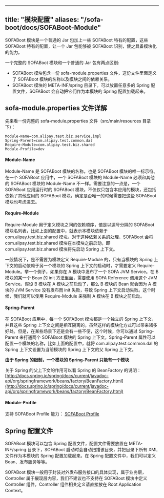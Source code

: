 
---
title: "模块配置"
aliases: "/sofa-boot/docs/SOFABoot-Module"
---


SOFABoot 模块是一个普通的 Jar 包加上一些 SOFABoot 特有的配置，这些 SOFABoot 特有的配置，让一个 Jar 包能够被 SOFABoot 识别，使之具备模块化的能力。

一个完整的 SOFABoot 模块和一个普通的 Jar 包有两点区别: 

- SOFABoot 模块包含一份 sofa-module.properties 文件，这份文件里面定义了 SOFABoot 模块的名称以及模块之间的依赖关系。
- SOFABoot 模块的 META-INF/spring 目录下，可以放置任意多的 Spring 配置文件，SOFABoot 会自动把它们作为本模块的 Spring 配置加载起来。

## sofa-module.properties 文件详解

先来看一份完整的 sofa-module.properties 文件（src/main/resources 目录下）：

```properties
Module-Name=com.alipay.test.biz.service.impl
Spring-Parent=com.alipay.test.common.dal
Require-Module=com.alipay.test.biz.shared
Module-Profile=dev
```

#### Module-Name

Module-Name 是 SOFABoot 模块的名称，也是 SOFABoot 模块的唯一标示符。在一个 SOFABoot 应用中，一个 SOFABoot 模块的 Module-Name 必须和其他的 SOFABoot 模块的 Module-Name 不一样。需要注意的一点是，一个 SOFABoot 应用运行时的 SOFABoot 模块，不仅仅只包含本应用的模块，还包括依赖了其他应用的 SOFABoot 模块，确定是否唯一的时候需要把这些 SOFABoot 模块也考虑进去。

#### Require-Module

Require-Module 用于定义模块之间的依赖顺序，值是以逗号分隔的 SOFABoot 模块名列表，比如上面的配置中，就表示本模块依赖于 com.alipay.test.biz.shared 模块。对于这种依赖关系的处理，SOFABoot 会将 com.alipay.test.biz.shared 模块在本模块之前启动，即com.alipay.test.biz.shared 模块将先启动 Spring 上下文。

一般情况下，是不需要为模块定义 Require-Module 的，只有当模块的 Spring 上下文的启动依赖于另一个模块的 Spring 上下文的启动时，才需要定义 Require-Module。举一个例子，如果你在 A 模块中发布了一个 SOFA JVM Service。在 B 模块的某一个 Bean 的 init 方法里面，需要使用 SOFA Reference 调用这个 JVM Service。假设 B 模块在 A 模块之前启动了，那么 B 模块的 Bean 就会因为 A 模块的 JVM Service 没有发布而 init 失败，导致 Spring 上下文启动失败。这个时候，我们就可以使用 Require-Module 来强制 A 模块在 B 模块之前启动。

#### Spring-Parent

在 SOFABoot 应用中，每一个 SOFABoot 模块都是一个独立的 Spring 上下文，并且这些 Spring 上下文之间是相互隔离的。虽然这样的模块化方式可以带来诸多好处，但是，在某些场景下还是会有一些不便，这个时候，你可以通过 Spring-Parent 来打通两个 SOFABoot 模块的 Spring 上下文。Spring-Parent 属性可以配置一个模块的名称，比如上面的配置中，就将 com.alipay.test.common.dal 的 Spring 上下文设置为当前模块的 Spring 上下文的父 Spring 上下文。

**由于 Spring 的限制，一个模块的 Spring-Parent 只能有一个模块**

关于 Spring 的父上下文的作用可以看 Spring 的 BeanFactory 的说明：[http://docs.spring.io/spring/docs/current/javadoc-api/org/springframework/beans/factory/BeanFactory.html](http://docs.spring.io/spring/docs/current/javadoc-api/org/springframework/beans/factory/BeanFactory.html)

#### Module-Profile

支持 SOFABoot Profile 能力： [SOFABoot Profile](../sofaboot-profile)

## Spring 配置文件

SOFABoot 模块可以包含 Spring 配置文件，配置文件需要放置在 META-INF/spring 目录下，SOFABoot 启动时会自动扫描该目录，并把目录下所有 XML 文件作为本模块的 Spring 配置加载起来。在 Spring 配置文件中，我们可以定义 Bean、发布服务等等。

SOFABoot 模块一般用于封装对外发布服务接口的具体实现，属于业务层，Controller 属于展现层内容，我们不建议也不支持在 SOFABoot 模块中定义 Controller 组件，Controller 组件相关定义请直接放在 Root Application Context。
